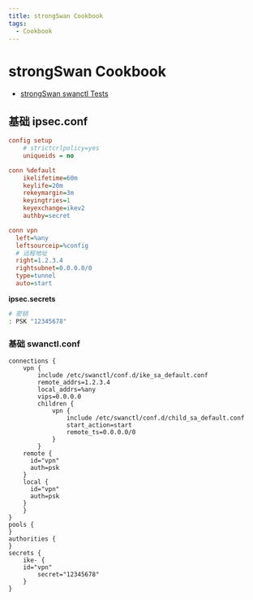 ```yaml
---
title: strongSwan Cookbook
tags:
  - Cookbook
---
```


# strongSwan Cookbook

- [strongSwan swanctl Tests](https://www.strongswan.org/testing/testresults/swanctl/)

## 基础 ipsec.conf

```ini
config setup
	# strictcrlpolicy=yes
	uniqueids = no

conn %default
	ikelifetime=60m
	keylife=20m
	rekeymargin=3m
	keyingtries=1
	keyexchange=ikev2
	authby=secret

conn vpn
  left=%any
  leftsourceip=%config
  # 远程地址
  right=1.2.3.4
  rightsubnet=0.0.0.0/0
  type=tunnel
  auto=start
```

**ipsec.secrets**

```bash
# 密钥
: PSK "12345678"
```

### 基础 swanctl.conf

```
connections {
	vpn {
		include /etc/swanctl/conf.d/ike_sa_default.conf
		remote_addrs=1.2.3.4
		local_addrs=%any
		vips=0.0.0.0
		children {
			vpn {
				include /etc/swanctl/conf.d/child_sa_default.conf
				start_action=start
				remote_ts=0.0.0.0/0
			}
		}
    remote {
      id="vpn"
      auth=psk
    }
    local {
      id="vpn"
      auth=psk
    }
	}
}
pools {
}
authorities {
}
secrets {
	ike- {
    id="vpn"
		secret="12345678"
	}
}
```
